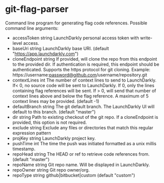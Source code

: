 # git-flag-parser

Command line program for generating flag code references. Possible command line arguments:

- accessToken string
      LaunchDarkly personal access token with write-level access.
- baseUri string
      LaunchDarkly base URI. (default "https://app.launchdarkly.com")
- cloneEndpoint string
      If provided, will clone the repo from this endpoint to the provided dir. If authentication is required, this endpoint should be authenticated. Supports the https protocol for git cloning. Example: https://username:password@github.com/username/repository.git
- contextLines int
      The number of context lines to send to LaunchDarkly. If< 0, no source code will be sent to LaunchDarkly. If 0, only the lines containing flag references will be sent. If > 0, will send that number of context lines above and below the flag reference. A maximum of 5 context lines may be provided. (default -1)
- defaultBranch string
      The git default branch. The LaunchDarkly UI will default to this branch. (default "master")
- dir string
      Path to existing checkout of the git repo. If a cloneEndpoint is provided, this option is not required.
- exclude string
      Exclude any files or directories that match this regular expression pattern
- projKey string
      LaunchDarkly project key.
- pushTime int
      The time the push was initiated formatted as a unix millis timestamp.
- repoHead string
      The HEAD or ref to retrieve code references from. (default "master")
- repoName string
      Git repo name. Will be displayed in LaunchDarkly.
- repoOwner string
      Git repo owner/org.
- repoType string
      github|bitbucket|custom (default "custom")